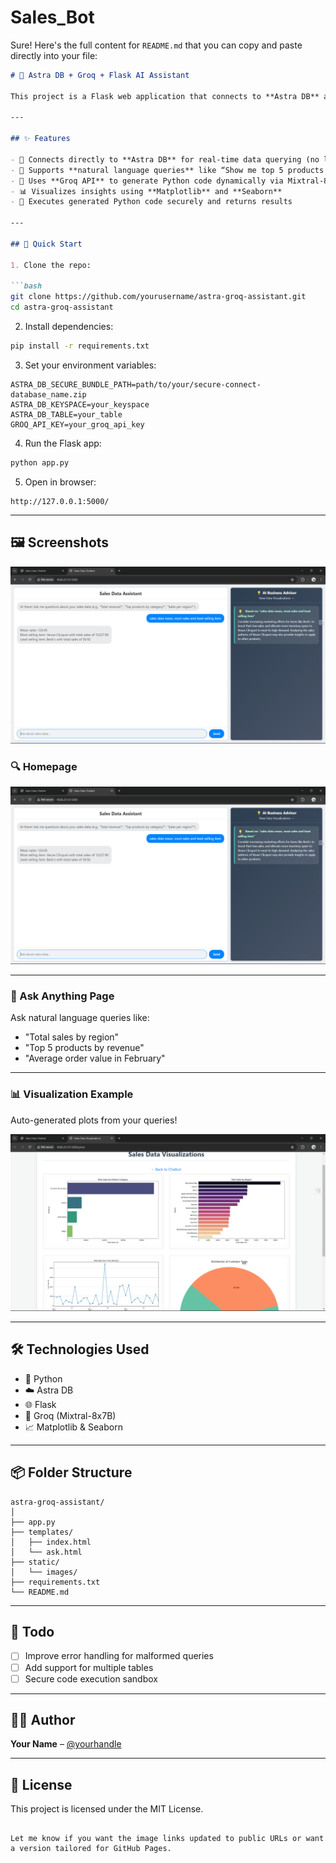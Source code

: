 # Sales_Bot
Sure! Here's the full content for `README.md` that you can copy and paste directly into your file:

```markdown
# 🧠 Astra DB + Groq + Flask AI Assistant

This project is a Flask web application that connects to **Astra DB** and uses **Groq's LLM (Mixtral-8x7B)** to generate Python code and business insights based on **natural language queries** over your **sales data**. It also visualizes results using **Matplotlib** and **Seaborn**.

---

## ✨ Features

- 🔗 Connects directly to **Astra DB** for real-time data querying (no local file loading!)
- 💬 Supports **natural language queries** like “Show me top 5 products by revenue in Q1”
- 🤖 Uses **Groq API** to generate Python code dynamically via Mixtral-8x7B
- 📊 Visualizes insights using **Matplotlib** and **Seaborn**
- 🧪 Executes generated Python code securely and returns results

---

## 🚀 Quick Start

1. Clone the repo:

```bash
git clone https://github.com/yourusername/astra-groq-assistant.git
cd astra-groq-assistant
```

2. Install dependencies:

```bash
pip install -r requirements.txt
```

3. Set your environment variables:

```env
ASTRA_DB_SECURE_BUNDLE_PATH=path/to/your/secure-connect-database_name.zip
ASTRA_DB_KEYSPACE=your_keyspace
ASTRA_DB_TABLE=your_table
GROQ_API_KEY=your_groq_api_key
```

4. Run the Flask app:

```bash
python app.py
```

5. Open in browser:

```
http://127.0.0.1:5000/
```

---

## 🖼️ Screenshots
![homepage](image.png)
### 🔍 Homepage

![Homepage](image.png)

---

### 🧠 Ask Anything Page

Ask natural language queries like:

- "Total sales by region"
- "Top 5 products by revenue"
- "Average order value in February"


---

### 📊 Visualization Example

Auto-generated plots from your queries!

![Visualization](plot.png)

---

## 🛠️ Technologies Used

- 🐍 Python
- ☁️ Astra DB
- 🌐 Flask
- 🤖 Groq (Mixtral-8x7B)
- 📈 Matplotlib & Seaborn

---

## 📦 Folder Structure

```
astra-groq-assistant/
│
├── app.py
├── templates/
│   ├── index.html
│   └── ask.html
├── static/
│   └── images/
├── requirements.txt
└── README.md
```

---

## 📌 Todo

- [ ] Improve error handling for malformed queries
- [ ] Add support for multiple tables
- [ ] Secure code execution sandbox

---

## 🧑‍💻 Author

**Your Name** – [@yourhandle](https://github.com/adityasingh0912)

---

## 🪪 License

This project is licensed under the MIT License.
```

Let me know if you want the image links updated to public URLs or want a version tailored for GitHub Pages.
